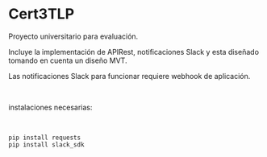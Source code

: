 # Cert3TLP
<p>Proyecto universitario para evaluación.</p>
<p>Incluye la implementación de APIRest, notificaciones Slack y esta diseñado tomando en cuenta un diseño MVT.</p> 
<p>Las notificaciones Slack para funcionar requiere webhook de aplicación.</p> 
<br>
<p>instalaciones necesarias:</p><br>

```
pip install requests
pip install slack_sdk
```
